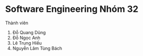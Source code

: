 # Software Engineering Nhóm 32
Thành viên
1. Đỗ Quang Dũng
2. Đỗ Ngọc Anh
3. Lê Trung Hiếu
4. Nguyễn Lâm Tùng Bách
